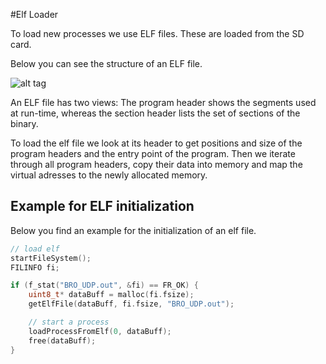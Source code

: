 #Elf Loader

To load new processes we use ELF files. These are loaded from the SD card.

Below you can see the structure of an ELF file.

![alt tag](https://raw.github.com/BRO-FHV/docs/master/images/elf.png)

An ELF file has two views: The program header shows the segments used at run-time, whereas the section header lists the set of sections of the binary.

To load the elf file we look at its header to get positions and size of the program headers and the entry point of the program.
Then we iterate through all program headers, copy their data into memory and map the virtual adresses to the newly allocated memory.

## Example for ELF initialization
Below you find an example for the initialization of an elf file.

```C
// load elf
startFileSystem();
FILINFO fi;

if (f_stat("BRO_UDP.out", &fi) == FR_OK) {
	uint8_t* dataBuff = malloc(fi.fsize);
	getElfFile(dataBuff, fi.fsize, "BRO_UDP.out");

	// start a process
	loadProcessFromElf(0, dataBuff);
	free(dataBuff);
}
```
